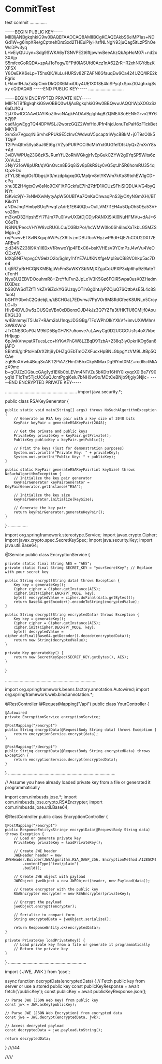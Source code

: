 # CommitTest
 test commit
..............

-----BEGIN PUBLIC KEY-----
MIIBIjANBgkqhkiG9w0BAQEFAAOCAQ8AMIIBCgKCAQEAkbS6elMP1as+NDGd1W+g6InpXRe/gCptnehDrsSxd2THEuiPIyH/sfNLNgN93juQag5itLzP5hOeWsDPv3yq
LHvEiyQUUyn+Sdg9SWKA6yTSNVPE2t6ftjpwhvBeeAhzQbApHoM07i+nd2x3XAjp
S5mfcxGoRQDA+zpAJ1oFogy/0FPtf0lASUfd0Acz1nA62ZrR+R2xhNGYdbzKXFSX
Y8OeEKK6eLp+T5hsQK/KuLuHURSv82FZAFN6GfauqEw6Ca424UZQ/llRE2kFgrix
LFkbm1HJaZu8pCmirDkQDX6khxiDby4UE1X018E4kISPyqfxSpxZt0JghxigSsxy
cQIDAQAB
-----END PUBLIC KEY-----
.............................

-----BEGIN ENCRYPTED PRIVATE KEY-----
MIIFNTBfBgkqhkiG9w0BBQ0wUjAxBgkqhkiG9w0BBQwwJAQQhWpXOGxSz6aDJ1Ou
2jJ7XwICCAAwDAYIKoZIhvcNAgkFADAdBglghkgBZQMEASoEEN5Grvo29Y657j9P
cadfJgwEggTQ44DPWSLJ2worzGQZ2WnfHdJPfr4hjdJonuTePaH6zF1ckBetMKY8
S/mSv7VgxqrNiSrvhxPPUk9E5zInvCWdwaV5pcaptrlWycBBkM+j0T9sO0k5TQpP
T2lPmQItn5/lya8uJ6Et6gzVZyoPURPCCi9dMbYxt0UGfefDfsUyQxZmXvY8s+Ad
3viDVWPUq23G6zK5JRunYfU2oRhWGkgjr1vEpGukCZYW2g9YqSP5Wlts6zXvVuLz
3NyY21oW8pURt/qVGnQvcn8EGq8iSv8pBkR9Ly0vG5qtJh5R6homRU354qOpzEDx
zTYLSEnigtGsfDbgsjV3/mzdpkgxq0O/Mpljrv8ntYKWm7kKp89tohEWIgCD+cPq
xhu3E2H4gtxOw8sNo9OXFl/tPGckfuE7Ih27dfD1XCUzSFhiSlQDUAiVG4byQNYt
lSKvic9jY+7eNMXwMytyApW50UBTAa7QnKaChwaqPnS3jyOXyNGmXH//BTKikdYf
aNDnJnq1HmbyBUqPrwqfzAdrE1E640Qb+OulLVM7I1EH4u5OpOh50Ea53V+vo28m
m3kwD32Hpsh5YI7FJm7Pu0iVwUXQtDjCDjvRANIXiSiAI0NuHFMVu+dAJ+6C6oTh
NSNN/PeocVHYW8vcRUGLCu/O3BlzPo//hcWMW0lo0Sh6IasXaTkbLG5MZSMga+j2
rv/PuvvvET8vlNXqup5WPsZX6ItvzmDBUfbcVHyzwP8dI+QE7hCOU2DXT7EAREw0
zjd34NZ238l9Kh1I6DxVfRwwxYjp4FExC6+bsKVHEsV9YCmPzJ4wVu4VeOODxtV6
ldXqBNI7/spvgCVGelzO2b/Sglny1hfYE7AUfKNXfgeMpl8uCBi8VOhkp5ac7De4
Lkj5RZpBrHCGjNXMBIgjWcFmSuWKYSbNMjXZgaCoUPXP3xlp6hp9z9lateTuTonH
Nyu8U2EBVDOouhmR8+ZrcYfuTvn2JpLx1V3K5Gz6FOiR5wpa0usX0ZHedmDXiDez
bS8OWSdTZfTlNkZV9iZckYGSUzqyOTihGg0htJyPZOjuQ76QttbAsE5L4c8S1uoQ
bGH1Y0bvhC2QdebjLn/kBCHOaL7EDvrwJ7PpVOr8M8RdGfeeK8UNLn5CrcyLG+lb
HIvB4DVL0w5zCUSQeVBn0xDBonxOJD4kJz3Q7YZFa3f/HKTU6CMIjf0AouEXGL30
w4BnmmyiT5IJs7+RAm2bU1nqyJDGGBg/TFqWPhOlkYXkVf+imvUXWMhn/3W8XWnz
JTrCNE3GoP0JM95lD5BgGH7K7u5oxve7uLAwyCg0D2UGGGUs1s4oX7kbeHrljugp
6pJwkVnvpatRTuesLcc+hYKvtPhGW8LZBqD9TzbA+238q3iyOpkrlKOg6an8jAFO
8Bhtt6/gitPtoHaDrX2Itj9yDHZgGEbTmOZXFucxHpBNLGbpgYzVM9LJtBp5QCAe
zqEBoXVwh4BqqScAKT2PiA7ZHmDiBhxCkyMMaxDg9lYmt0MZ+rcdl5ctMiAzX9mc
b+qCUZzDGbucGAg1yd1EKb0bLEVm4N1VZu5bKDtr16HlY0ixyqcX0IBe7Y90yq1d
T1cTm5TjcUC6uQJcntPgqi6sIu7bNH9w9o/MDtCeBNjb9fjgiy3Njlc=
-----END ENCRYPTED PRIVATE KEY-----

...........................................................
import java.security.*;

public class RSAKeyGenerator {

    public static void main(String[] args) throws NoSuchAlgorithmException {
        // Generate an RSA key pair with a key size of 2048 bits
        KeyPair keyPair = generateRSAKeyPair(2048);

        // Get the private and public keys
        PrivateKey privateKey = keyPair.getPrivate();
        PublicKey publicKey = keyPair.getPublic();

        // Print the keys (just for demonstration purposes)
        System.out.println("Private Key: " + privateKey);
        System.out.println("Public Key: " + publicKey);
    }

    public static KeyPair generateRSAKeyPair(int keySize) throws NoSuchAlgorithmException {
        // Initialize the key pair generator
        KeyPairGenerator keyPairGenerator = KeyPairGenerator.getInstance("RSA");

        // Initialize the key size
        keyPairGenerator.initialize(keySize);

        // Generate the key pair
        return keyPairGenerator.generateKeyPair();
    }
}
................



 import org.springframework.stereotype.Service;
import javax.crypto.Cipher;
import javax.crypto.spec.SecretKeySpec;
import java.security.Key;
import java.util.Base64;

@Service
public class EncryptionService {

    private static final String AES = "AES";
    private static final String SECRET_KEY = "yourSecretKey"; // Replace with your secret key

    public String encrypt(String data) throws Exception {
        Key key = generateKey();
        Cipher cipher = Cipher.getInstance(AES);
        cipher.init(Cipher.ENCRYPT_MODE, key);
        byte[] encryptedValue = cipher.doFinal(data.getBytes());
        return Base64.getEncoder().encodeToString(encryptedValue);
    }

    public String decrypt(String encryptedData) throws Exception {
        Key key = generateKey();
        Cipher cipher = Cipher.getInstance(AES);
        cipher.init(Cipher.DECRYPT_MODE, key);
        byte[] decryptedValue = cipher.doFinal(Base64.getDecoder().decode(encryptedData));
        return new String(decryptedValue);
    }

    private Key generateKey() {
        return new SecretKeySpec(SECRET_KEY.getBytes(), AES);
    }
}



...........................................................................



import org.springframework.beans.factory.annotation.Autowired;
import org.springframework.web.bind.annotation.*;

@RestController
@RequestMapping("/api")
public class YourController {

    @Autowired
    private EncryptionService encryptionService;

    @PostMapping("/encrypt")
    public String encryptData(@RequestBody String data) throws Exception {
        return encryptionService.encrypt(data);
    }

    @PostMapping("/decrypt")
    public String decryptData(@RequestBody String encryptedData) throws Exception {
        return encryptionService.decrypt(encryptedData);
    }
}
........................................................................................





// Assume you have already loaded private key from a file or generated it programmatically

import com.nimbusds.jose.*;
import com.nimbusds.jose.crypto.RSAEncrypter;
import com.nimbusds.jose.util.Base64;

@RestController
public class EncryptionController {

    @PostMapping("/encrypt")
    public ResponseEntity<String> encryptData(@RequestBody String data) throws Exception {
        // Load or generate private key
        PrivateKey privateKey = loadPrivateKey();

        // Create JWE header
        JWEHeader header = new JWEHeader.Builder(JWEAlgorithm.RSA_OAEP_256, EncryptionMethod.A128GCM)
            .contentType("text/plain")
            .build();

        // Create JWE object with payload
        JWEObject jweObject = new JWEObject(header, new Payload(data));

        // Create encrypter with the public key
        RSAEncrypter encrypter = new RSAEncrypter(privateKey);

        // Encrypt the payload
        jweObject.encrypt(encrypter);

        // Serialize to compact form
        String encryptedData = jweObject.serialize();

        return ResponseEntity.ok(encryptedData);
    }

    private PrivateKey loadPrivateKey() {
        // Load private key from a file or generate it programmatically
        // Return the private key
    }
}
................................................................

import { JWE, JWK } from 'jose';

async function decryptData(encryptedData) {
    // Fetch public key from server or use a stored public key
    const publicKeyResponse = await fetch('/publicKey');
    const publicKey = await publicKeyResponse.json();

    // Parse JWK (JSON Web Key) from public key
    const jwk = JWK.asKey(publicKey);

    // Parse JWE (JSON Web Encryption) from encrypted data
    const jwe = JWE.decrypt(encryptedData, jwk);

    // Access decrypted payload
    const decryptedData = jwe.payload.toString();

    return decryptedData;
}
////44


/////

